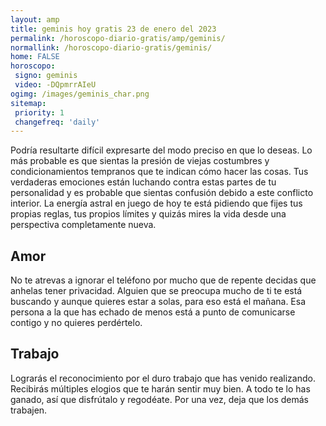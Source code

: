 ```yaml
---
layout: amp
title: geminis hoy gratis 23 de enero del 2023 
permalink: /horoscopo-diario-gratis/amp/geminis/
normallink: /horoscopo-diario-gratis/geminis/
home: FALSE
horoscopo:
 signo: geminis
 video: -DQpmrrAIeU
ogimg: /images/geminis_char.png
sitemap:
 priority: 1
 changefreq: 'daily'
---
```



Podría resultarte difícil expresarte del modo preciso en que lo deseas. Lo más probable es que sientas la presión de viejas costumbres y condicionamientos tempranos que te indican cómo hacer las cosas. Tus verdaderas emociones están luchando contra estas partes de tu personalidad y es probable que sientas confusión debido a este conflicto interior. La energía astral en juego de hoy te está pidiendo que fijes tus propias reglas, tus propios límites y quizás mires la vida desde una perspectiva completamente nueva.

## Amor

No te atrevas a ignorar el teléfono por mucho que de repente decidas que anhelas tener privacidad. Alguien que se preocupa mucho de ti te está buscando y aunque quieres estar a solas, para eso está el mañana. Esa persona a la que has echado de menos está a punto de comunicarse contigo y no quieres perdértelo.

## Trabajo

Lograrás el reconocimiento por el duro trabajo que has venido realizando. Recibirás múltiples elogios que te harán sentir muy bien. A todo te lo has ganado, así que disfrútalo y regodéate. Por una vez, deja que los demás trabajen.